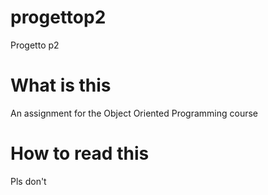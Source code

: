 # progettop2
Progetto p2

# What is this

An assignment for the Object Oriented Programming course

# How to read this

Pls don't
